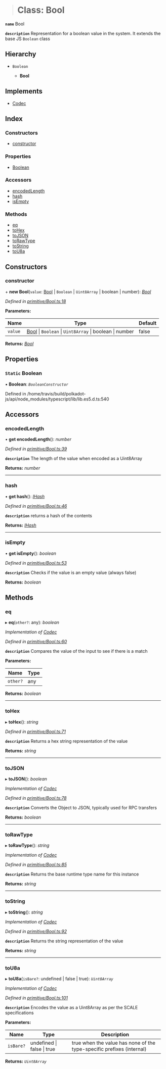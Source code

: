 > # Class: Bool

**`name`** Bool

**`description`** 
Representation for a boolean value in the system. It extends the base JS `Boolean` class

## Hierarchy

* `Boolean`

  * **Bool**

## Implements

* [Codec](../interfaces/_types_.codec.md)

## Index

### Constructors

* [constructor](_primitive_bool_.bool.md#constructor)

### Properties

* [Boolean](_primitive_bool_.bool.md#static-boolean)

### Accessors

* [encodedLength](_primitive_bool_.bool.md#encodedlength)
* [hash](_primitive_bool_.bool.md#hash)
* [isEmpty](_primitive_bool_.bool.md#isempty)

### Methods

* [eq](_primitive_bool_.bool.md#eq)
* [toHex](_primitive_bool_.bool.md#tohex)
* [toJSON](_primitive_bool_.bool.md#tojson)
* [toRawType](_primitive_bool_.bool.md#torawtype)
* [toString](_primitive_bool_.bool.md#tostring)
* [toU8a](_primitive_bool_.bool.md#tou8a)

## Constructors

###  constructor

\+ **new Bool**(`value`: [Bool](_primitive_bool_.bool.md) | `Boolean` | `Uint8Array` | boolean | number): *[Bool](_primitive_bool_.bool.md)*

*Defined in [primitive/Bool.ts:18](https://github.com/polkadot-js/api/blob/09ee77d/packages/types/src/primitive/Bool.ts#L18)*

**Parameters:**

Name | Type | Default |
------ | ------ | ------ |
`value` | [Bool](_primitive_bool_.bool.md) \| `Boolean` \| `Uint8Array` \| boolean \| number | false |

**Returns:** *[Bool](_primitive_bool_.bool.md)*

## Properties

### `Static` Boolean

▪ **Boolean**: *`BooleanConstructor`*

Defined in /home/travis/build/polkadot-js/api/node_modules/typescript/lib/lib.es5.d.ts:540

## Accessors

###  encodedLength

• **get encodedLength**(): *number*

*Defined in [primitive/Bool.ts:39](https://github.com/polkadot-js/api/blob/09ee77d/packages/types/src/primitive/Bool.ts#L39)*

**`description`** The length of the value when encoded as a Uint8Array

**Returns:** *number*

___

###  hash

• **get hash**(): *[IHash](../interfaces/_types_.ihash.md)*

*Defined in [primitive/Bool.ts:46](https://github.com/polkadot-js/api/blob/09ee77d/packages/types/src/primitive/Bool.ts#L46)*

**`description`** returns a hash of the contents

**Returns:** *[IHash](../interfaces/_types_.ihash.md)*

___

###  isEmpty

• **get isEmpty**(): *boolean*

*Defined in [primitive/Bool.ts:53](https://github.com/polkadot-js/api/blob/09ee77d/packages/types/src/primitive/Bool.ts#L53)*

**`description`** Checks if the value is an empty value (always false)

**Returns:** *boolean*

## Methods

###  eq

▸ **eq**(`other?`: any): *boolean*

*Implementation of [Codec](../interfaces/_types_.codec.md)*

*Defined in [primitive/Bool.ts:60](https://github.com/polkadot-js/api/blob/09ee77d/packages/types/src/primitive/Bool.ts#L60)*

**`description`** Compares the value of the input to see if there is a match

**Parameters:**

Name | Type |
------ | ------ |
`other?` | any |

**Returns:** *boolean*

___

###  toHex

▸ **toHex**(): *string*

*Defined in [primitive/Bool.ts:71](https://github.com/polkadot-js/api/blob/09ee77d/packages/types/src/primitive/Bool.ts#L71)*

**`description`** Returns a hex string representation of the value

**Returns:** *string*

___

###  toJSON

▸ **toJSON**(): *boolean*

*Implementation of [Codec](../interfaces/_types_.codec.md)*

*Defined in [primitive/Bool.ts:78](https://github.com/polkadot-js/api/blob/09ee77d/packages/types/src/primitive/Bool.ts#L78)*

**`description`** Converts the Object to JSON, typically used for RPC transfers

**Returns:** *boolean*

___

###  toRawType

▸ **toRawType**(): *string*

*Implementation of [Codec](../interfaces/_types_.codec.md)*

*Defined in [primitive/Bool.ts:85](https://github.com/polkadot-js/api/blob/09ee77d/packages/types/src/primitive/Bool.ts#L85)*

**`description`** Returns the base runtime type name for this instance

**Returns:** *string*

___

###  toString

▸ **toString**(): *string*

*Implementation of [Codec](../interfaces/_types_.codec.md)*

*Defined in [primitive/Bool.ts:92](https://github.com/polkadot-js/api/blob/09ee77d/packages/types/src/primitive/Bool.ts#L92)*

**`description`** Returns the string representation of the value

**Returns:** *string*

___

###  toU8a

▸ **toU8a**(`isBare?`: undefined | false | true): *`Uint8Array`*

*Implementation of [Codec](../interfaces/_types_.codec.md)*

*Defined in [primitive/Bool.ts:101](https://github.com/polkadot-js/api/blob/09ee77d/packages/types/src/primitive/Bool.ts#L101)*

**`description`** Encodes the value as a Uint8Array as per the SCALE specifications

**Parameters:**

Name | Type | Description |
------ | ------ | ------ |
`isBare?` | undefined \| false \| true | true when the value has none of the type-specific prefixes (internal)  |

**Returns:** *`Uint8Array`*
